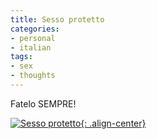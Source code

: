 ```yaml
---
title: Sesso protetto
categories:
- personal
- italian
tags:
- sex
- thoughts
---
```

Fatelo SEMPRE!  

[![Sesso protetto]({{site.url}}/assets/images/beforeyouopenit.jpg){: .align-center}]({{site.url}}/assets/images/beforeyouopenit.jpg "Sesso protetto" )

